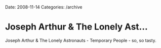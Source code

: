 Date: 2008-11-14
Categories: /archive

# Joseph Arthur & The Lonely Ast...

Joseph Arthur &amp; The Lonely Astronauts - Temporary People - so, so tasty.
